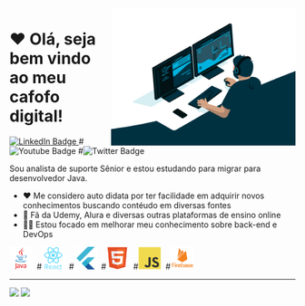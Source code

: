 <img src = "dev.gif" width = "325px" align = "right">

# ❤ Olá, seja bem vindo ao meu cafofo digital!
  <div id="badges">
  <a href = "https://github.com/EdsonSFreitas">
    <img src="https://img.shields.io/badge/LinkedIn-blue?style=for-the-badge&logo=linkedin&logoColor=white" alt="LinkedIn Badge"/>
  </a>
  #<img src="https://img.shields.io/badge/YouTube-red?style=for-the-badge&logo=youtube&logoColor=white" alt="Youtube Badge"/>
  #<img src="https://img.shields.io/badge/Twitter-blue?style=for-the-badge&logo=twitter&logoColor=white" alt="Twitter Badge"/>
</div>

Sou analista de suporte Sênior e estou estudando para migrar para desenvolvedor Java.

- ❤ Me considero auto didata por ter facilidade em adquirir novos conhecimentos buscando contéudo em diversas fontes
- 💙 Fã da Udemy, Alura e diversas outras plataformas de ensino online
- 👩‍💻 Estou focado em melhorar meu conhecimento sobre back-end e DevOps

<div>
  <img src="https://github.com/devicons/devicon/blob/master/icons/java/java-original-wordmark.svg" title="Java" alt="Java" width="40" height="40"/>&nbsp;
  #<img src="https://github.com/devicons/devicon/blob/master/icons/react/react-original-wordmark.svg" title="React" alt="React" width="40" height="40"/>&nbsp;
  #<img src="https://github.com/devicons/devicon/blob/master/icons/flutter/flutter-original.svg" title="Flutter" alt="Flutter" width="40" height="40"/>&nbsp;
  #<img src="https://github.com/devicons/devicon/blob/master/icons/html5/html5-original.svg" title="HTML5" alt="HTML" width="40" height="40"/>&nbsp;
  #<img src="https://github.com/devicons/devicon/blob/master/icons/javascript/javascript-original.svg" title="JavaScript" alt="JavaScript" width="40" height="40"/>&nbsp;
  #<img src="https://github.com/devicons/devicon/blob/master/icons/firebase/firebase-plain-wordmark.svg" title="Firebase" alt="Firebase" width="40" height="40"/>&nbsp;
</div>

---


<div align = "left">
<img height = "200em" src="https://github-readme-stats.vercel.app/api/top-langs/?username=EdsonSFreitas&show_icons=true&theme=bear&count_private=true"/>
<img height = "200em" src="https://github-readme-stats.vercel.app/api?username=EdsonSFreitas&show_icons=true&show_icons=true&theme=bear&count_private=true" />
</div>
